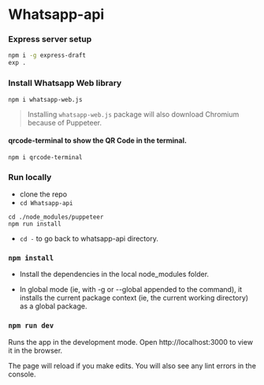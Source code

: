 # Whatsapp-api

### Express server setup 
```bash
npm i -g express-draft
exp .
```
### Install Whatsapp Web library
`npm i whatsapp-web.js`
> Installing `whatsapp-web.js` package will also download Chromium because of Puppeteer.

#### qrcode-terminal to show the QR Code in the terminal.
`npm i qrcode-terminal` 

### Run locally
 - clone the repo 
 - `cd Whatsapp-api`
 ```
 cd ./node_modules/puppeteer
npm run install
```
- `cd -` to go back to whatsapp-api directory.
 ### `npm install`
 
 - Install the dependencies in the local node_modules folder.

- In global mode (ie, with -g or --global appended to the command), it installs the current package context (ie, the current working directory) as a global package.

### `npm run dev`

Runs the app in the development mode.
Open http://localhost:3000 to view it in the browser.

The page will reload if you make edits.
You will also see any lint errors in the console.

